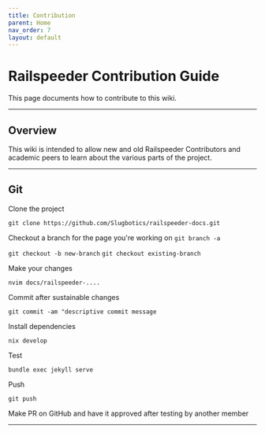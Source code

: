 ```yaml
---
title: Contribution
parent: Home
nav_order: 7
layout: default
---
```


# Railspeeder Contribution Guide

This page documents how to contribute to this wiki.

---

## Overview

This wiki is intended to allow new and old Railspeeder Contributors and academic
peers to learn about the various parts of the project.

---

## Git

Clone the project

`git clone https://github.com/Slugbotics/railspeeder-docs.git`

Checkout a branch for the page you're working on `git branch -a`

`git checkout -b new-branch` `git checkout existing-branch`

Make your changes

`nvim docs/railspeeder-....`

Commit after sustainable changes

`git commit -am "descriptive commit message`

Install dependencies

`nix develop`

Test

`bundle exec jekyll serve`

Push

`git push`

Make PR on GitHub and have it approved after testing by another member

---
